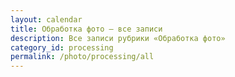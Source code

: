 ```yaml
---
layout: calendar
title: Обработка фото — все записи
description: Все записи рубрики «Обработка фото»
category_id: processing
permalink: /photo/processing/all
---
```

